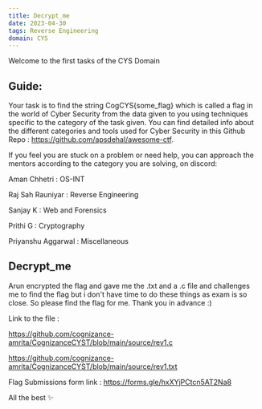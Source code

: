 ```yaml
---
title: Decrypt_me
date: 2023-04-30
tags: Reverse Engineering
domain: CYS
---
```


Welcome to the first tasks of the CYS Domain
## Guide:

Your task is to find the string CogCYS{some_flag} which is called a flag in the world of Cyber Security from the data given to you using techniques specific to the category of the task given. You can find detailed info about the different categories and tools used for Cyber Security in this Github Repo : https://github.com/apsdehal/awesome-ctf.

If you feel you are stuck on a problem or need help, you can approach the mentors according to the category you are solving, on discord:

Aman Chhetri : OS-INT

Raj Sah Rauniyar : Reverse Engineering

Sanjay K : Web and Forensics

Prithi G : Cryptography

Priyanshu Aggarwal : Miscellaneous

## Decrypt_me

Arun encrypted the flag and gave me the .txt and a .c file and challenges me to find the flag but i don't have time to do these things as exam is so close. So please find the flag for me. Thank you in advance :)

Link to the file :

https://github.com/cognizance-amrita/CognizanceCYST/blob/main/source/rev1.c

https://github.com/cognizance-amrita/CognizanceCYST/blob/main/source/rev1.txt

Flag Submissions form link : https://forms.gle/hxXYjPCtcn5AT2Na8

All the best ✨
